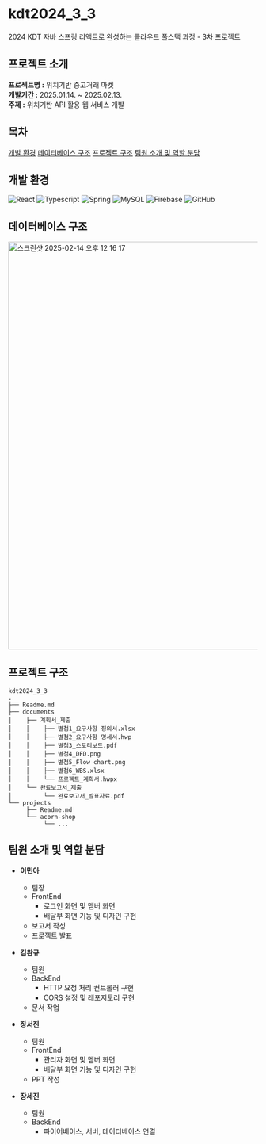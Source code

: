 # kdt2024_3_3
2024 KDT 자바 스프링 리액트로 완성하는 클라우드 풀스택 과정 - 3차 프로젝트
  
## 프로젝트 소개

**프로젝트명 :** 위치기반 중고거래 마켓 <br>
**개발기간 :** 2025.01.14. ~ 2025.02.13. <br>
**주제 :** 위치기반 API 활용 웹 서비스 개발 <br>

## 목차

  [개발 환경](#개발-환경)
  [데이터베이스 구조](#데이터베이스-구조)
  [프로젝트 구조](#프로젝트-구조)
  [팀원 소개 및 역할 분담](#팀원-소개-및-역할-분담)

## 개발 환경

![React](https://shields.io/badge/react-black?logo=react&style=for-the-badge)
![Typescript](https://img.shields.io/badge/TypeScript-3178C6?style=for-the-badge&logo=typescript&logoColor=white)
![Spring](https://img.shields.io/badge/Spring-6DB33F?style=for-the-badge&logo=spring&logoColor=white)
![MySQL](https://img.shields.io/badge/mysql-4479A1.svg?style=for-the-badge&logo=mysql&logoColor=white) 
![Firebase](https://img.shields.io/badge/firebase-ffca28?style=for-the-badge&logo=firebase&logoColor=black)
![GitHub](https://img.shields.io/badge/github-%23121011.svg?style=for-the-badge&logo=github&logoColor=white)
    

## 데이터베이스 구조
<img width="823" alt="스크린샷 2025-02-14 오후 12 16 17" src="https://github.com/user-attachments/assets/93d2de1d-01db-42b2-8157-c2cbebdf273e" />

## 프로젝트 구조
```
kdt2024_3_3
.
├── Readme.md
├── documents
│    ├── 계획서_제출
│    │    ├── 별첨1_요구사항 정의서.xlsx
│    │    ├── 별첨2_요구사항 명세서.hwp
│    │    ├── 별첨3_스토리보드.pdf
│    │    ├── 별첨4_DFD.png
│    │    ├── 별첨5_Flow chart.png
│    │    ├── 별첨6_WBS.xlsx
│    │    └── 프로젝트_계획서.hwpx
│    └── 완료보고서_제출
│         └── 완료보고서_발표자료.pdf
└── projects
     ├── Readme.md
     └── acorn-shop
          └── ...
```

## 팀원 소개 및 역할 분담

* **이민아** <br>
  - 팀장
  - FrontEnd
    + 로그인 화면 및 멤버 화면
    + 배달부 화면 기능 및 디자인 구현
  - 보고서 작성
  - 프로젝트 발표
    
* **김완규** <br>
  - 팀원
  - BackEnd
    + HTTP 요청 처리 컨트롤러 구현
    + CORS 설정 및 레포지토리 구현
  - 문서 작업

* **장서진** <br>
  - 팀원
  - FrontEnd
    + 관리자 화면 및 멤버 화면
    + 배달부 화면 기능 및 디자인 구현
  - PPT 작성
      
* **장세진** <br>
  - 팀원
  - BackEnd
    + 파이어베이스, 서버, 데이터베이스 연결


